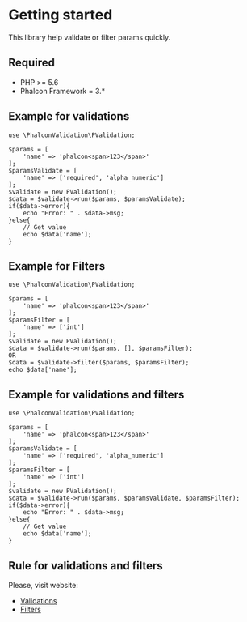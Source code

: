 # Getting started
This library help validate or filter params quickly.

## Required
- PHP >= 5.6
- Phalcon Framework = 3.*

## Example for validations

```
use \PhalconValidation\PValidation;

$params = [
    'name' => 'phalcon<span>123</span>'
];
$paramsValidate = [
    'name' => ['required', 'alpha_numeric']
];
$validate = new PValidation();
$data = $validate->run($params, $paramsValidate);
if($data->error){
    echo "Error: " . $data->msg;
}else{
    // Get value
    echo $data['name'];
}
```

## Example for Filters

```
use \PhalconValidation\PValidation;

$params = [
    'name' => 'phalcon<span>123</span>'
];
$paramsFilter = [
    'name' => ['int']
];
$validate = new PValidation();
$data = $validate->run($params, [], $paramsFilter);
OR
$data = $validate->filter($params, $paramsFilter);
echo $data['name'];
```

## Example for validations and filters

```
use \PhalconValidation\PValidation;

$params = [
    'name' => 'phalcon<span>123</span>'
];
$paramsValidate = [
    'name' => ['required', 'alpha_numeric']
];
$paramsFilter = [
    'name' => ['int']
];
$validate = new PValidation();
$data = $validate->run($params, $paramsValidate, $paramsFilter);
if($data->error){
    echo "Error: " . $data->msg;
}else{
    // Get value
    echo $data['name'];
}
```

## Rule for validations and filters
Please, visit website:
- [Validations](https://docs.phalcon.io/3.4/en/validation#validators)
- [Filters](https://docs.phalcon.io/3.4/en/filter#types-of-built-in-filters)
